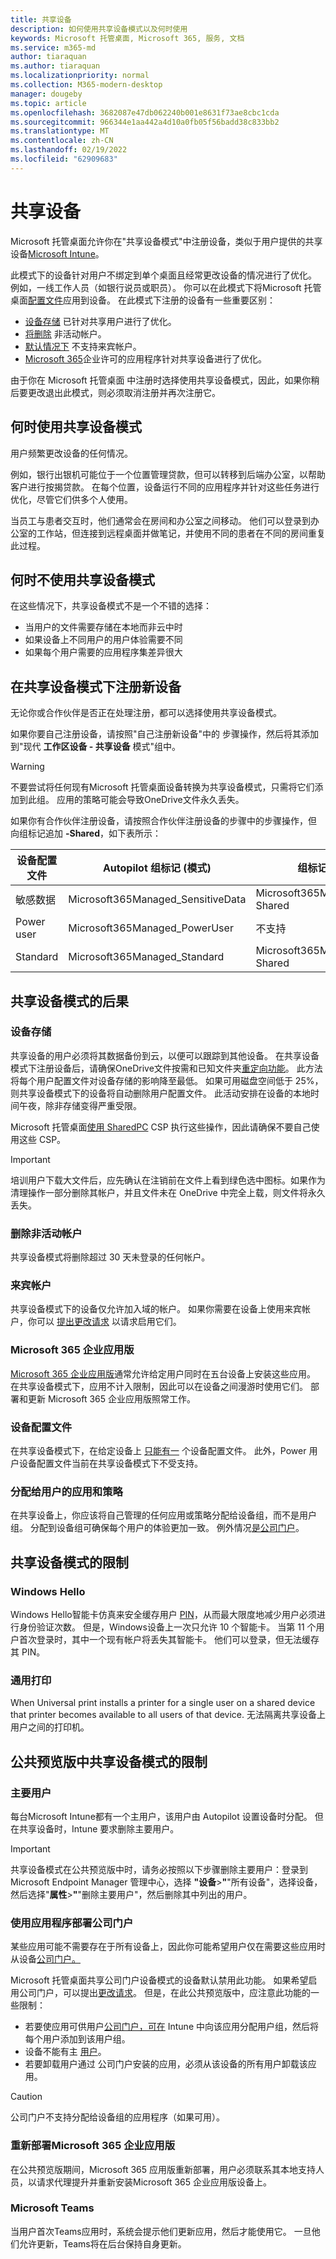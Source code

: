 ```yaml
---
title: 共享设备
description: 如何使用共享设备模式以及何时使用
keywords: Microsoft 托管桌面, Microsoft 365, 服务, 文档
ms.service: m365-md
author: tiaraquan
ms.author: tiaraquan
ms.localizationpriority: normal
ms.collection: M365-modern-desktop
manager: dougeby
ms.topic: article
ms.openlocfilehash: 3682087e47db062240b001e8631f73ae8cbc1cda
ms.sourcegitcommit: 966344e1aa442a4d10a0fb05f56badd38c833bb2
ms.translationtype: MT
ms.contentlocale: zh-CN
ms.lasthandoff: 02/19/2022
ms.locfileid: "62909683"
---
```

# <a name="shared-devices"></a>共享设备

Microsoft 托管桌面允许你在"共享设备模式"中注册设备，类似于用户提供的共享设备[Microsoft Intune](/mem/intune/configuration/shared-user-device-settings)。

此模式下的设备针对用户不绑定到单个桌面且经常更改设备的情况进行了优化。 例如，一线工作人员（如银行说员或职员）。 你可以在此模式下将Microsoft 托管桌面[配置文件](profiles.md)应用到设备。 在此模式下注册的设备有一些重要区别：

- [设备存储](#device-storage) 已针对共享用户进行了优化。
- [将删除](#deletion-of-inactive-accounts) 非活动帐户。
- [默认情况下](#guest-accounts) 不支持来宾帐户。
- [Microsoft 365](#microsoft-365-apps-for-enterprise)企业许可的应用程序针对共享设备进行了优化。

由于你在 Microsoft 托管桌面 中注册时选择使用共享设备模式，因此，如果你稍后要更改退出此模式，则必须取消注册并再次注册它。

## <a name="when-to-use-shared-device-mode"></a>何时使用共享设备模式

用户频繁更改设备的任何情况。

例如，银行出银机可能位于一个位置管理贷款，但可以转移到后端办公室，以帮助客户进行按揭贷款。 在每个位置，设备运行不同的应用程序并针对这些任务进行优化，尽管它们供多个人使用。

当员工与患者交互时，他们通常会在房间和办公室之间移动。 他们可以登录到办公室的工作站，但连接到远程桌面并做笔记，并使用不同的患者在不同的房间重复此过程。

## <a name="when-not-to-use-shared-device-mode"></a>何时不使用共享设备模式

在这些情况下，共享设备模式不是一个不错的选择：

- 当用户的文件需要存储在本地而非云中时
- 如果设备上不同用户的用户体验需要不同
- 如果每个用户需要的应用程序集差异很大

## <a name="enroll-new-devices-in-shared-device-mode"></a>在共享设备模式下注册新设备

无论你或合作伙伴是否正在处理注册，都可以选择使用共享设备模式。

如果你要自己注册设备，请按照"自己注册新设备"中的 [](../get-started/register-devices-self.md)步骤操作，然后将其添加到"现代 **工作区设备 - 共享设备** 模式"组中。

> [!WARNING]
> 不要尝试将任何现有Microsoft 托管桌面设备转换为共享设备模式，只需将它们添加到此组。 应用的策略可能会导致OneDrive文件永久丢失。

如果你有合作伙伴注册设备，请按照合作伙伴注册设备的步骤中的步骤操作，但 [](../get-started/register-devices-partner.md)向组标记追加 **-Shared**，如下表所示：

| 设备配置文件 | Autopilot 组标记 (模式)  | 组标记 (共享设备模式)  |
| ----- | ----- | ----- |
| 敏感数据 | Microsoft365Managed_SensitiveData |  Microsoft365Managed_SensitiveData-Shared |
| Power user | Microsoft365Managed_PowerUser | 不支持 |
| Standard  | Microsoft365Managed_Standard | Microsoft365Managed_Standard-Shared |

## <a name="consequences-of-shared-device-mode"></a>共享设备模式的后果

### <a name="device-storage"></a>设备存储

共享设备的用户必须将其数据备份到云，以便可以跟踪到其他设备。 在共享设备模式下注册设备后，请确保OneDrive文件按需和已知文件夹[重定向功能](/onedrive/redirect-known-folders)。[](https://support.microsoft.com/office/save-disk-space-with-onedrive-files-on-demand-for-windows-10-0e6860d3-d9f3-4971-b321-7092438fb38e#:~:text=%20Turn%20on%20Files%20On-Demand%20%201%20Make,files%20as%20you%20use%20them%20box.%20More%20) 此方法将每个用户配置文件对设备存储的影响降至最低。 如果可用磁盘空间低于 25%，则共享设备模式下的设备将自动删除用户配置文件。 此活动安排在设备的本地时间午夜，除非存储变得严重受限。

Microsoft 托管桌面[使用 SharedPC](/mem/intune/configuration/shared-user-device-settings-windows) CSP 执行这些操作，因此请确保不要自己使用这些 CSP。

> [!IMPORTANT]
> 培训用户下载大文件后，应先确认在注销前在文件上看到绿色选中图标。如果作为清理操作一部分删除其帐户，并且文件未在 OneDrive 中完全上载，则文件将永久丢失。

### <a name="deletion-of-inactive-accounts"></a>删除非活动帐户

共享设备模式将删除超过 30 天未登录的任何帐户。

### <a name="guest-accounts"></a>来宾帐户

共享设备模式下的设备仅允许加入域的帐户。 如果你需要在设备上使用来宾帐户，你可以 [提出更改请求](../working-with-managed-desktop/admin-support.md) 以请求启用它们。

### <a name="microsoft-365-apps-for-enterprise"></a>Microsoft 365 企业应用版

[Microsoft 365 企业应用版](/microsoft-365/managed-desktop/get-started/m365-apps)通常允许给定用户同时在五台设备上安装这些应用。 在共享设备模式下，应用不计入限制，因此可以在设备之间漫游时使用它们。 部署和更新 Microsoft 365 企业应用版照常工作。

### <a name="device-profiles"></a>设备配置文件

在共享设备模式下，在给定设备上 [只能有一](profiles.md) 个设备配置文件。 此外，Power 用户设备配置文件当前在共享设备模式下不受支持。

### <a name="apps-and-policies-assigned-to-users"></a>分配给用户的应用和策略

在共享设备上，你应该将自己管理的任何应用或策略分配给设备组，而不是用户组。 分配到设备组可确保每个用户的体验更加一致。 例外情况[是公司门户](#deploying-apps-with-company-portal)。

## <a name="limitations-of-shared-device-mode"></a>共享设备模式的限制

### <a name="windows-hello"></a>Windows Hello

Windows Hello智能卡仿真来安全缓存用户 [PIN](/windows/security/identity-protection/hello-for-business/hello-faq)，从而最大限度地减少用户必须进行身份验证次数。 但是，Windows设备上一次只允许 10 个智能卡。 当第 11 个用户首次登录时，其中一个现有帐户将丢失其智能卡。 他们可以登录，但无法缓存其 PIN。

### <a name="universal-print"></a>通用打印

When Universal print installs a printer for a single user on a shared device that printer becomes available to all users of that device. 无法隔离共享设备上用户之间的打印机。

## <a name="limitations-of-shared-device-mode-in-the-public-preview-release"></a>公共预览版中共享设备模式的限制

### <a name="primary-user"></a>主要用户

每台Microsoft Intune都有一个主用户，该用户由 Autopilot 设置设备时分配。 但在共享设备时，Intune 要求删除主要用户。

> [!IMPORTANT]
> 共享设备模式在公共预览版中时，请务必按照以下步骤删除主要用户：登录到 Microsoft Endpoint Manager 管理中心，选择 **"设备**>**"**"所有设备"，选择设备，然后选择"**属性**>**"**"删除主要用户"，然后删除其中列出的用户。

### <a name="deploying-apps-with-company-portal"></a>使用应用程序部署公司门户

某些应用可能不需要存在于所有设备上，因此你可能希望用户仅在需要这些应用时从设备[公司门户。](/mem/intune/user-help/install-apps-cpapp-windows)

Microsoft 托管桌面共享公司门户设备模式的设备默认禁用此功能。 如果希望启用公司门户，可以提出[更改请求](../working-with-managed-desktop/admin-support.md)。 但是，在此公共预览版中，应注意此功能的一些限制：

- 若要使应用可供用户[公司门户，可在](/mem/intune/apps/apps-deploy) Intune 中向该应用分配用户组，然后将每个用户添加到该用户组。
- 设备不能有主 [用户](#primary-user)。
- 若要卸载用户通过 公司门户安装的应用，必须从该设备的所有用户卸载该应用。

> [!CAUTION]
> 公司门户不支持分配给设备组的应用程序（如果可用）。

### <a name="redeployment-of-microsoft-365-apps-for-enterprise"></a>重新部署Microsoft 365 企业应用版

在公共预览版期间，Microsoft 365 应用版重新部署，用户必须联系其本地支持人员，以请求代理提升并重新安装Microsoft 365 企业应用版设备上。

### <a name="microsoft-teams"></a>Microsoft Teams

当用户首次Teams应用时，系统会提示他们更新应用，然后才能使用它。 一旦他们允许更新，Teams将在后台保持自身更新。
